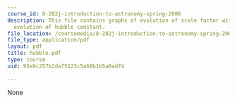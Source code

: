 ```yaml
---
course_id: 8-282j-introduction-to-astronomy-spring-2006
description: This file contains graphs of evolution of scale factor with time and
  evolution of hubble constant.
file_location: /coursemedia/8-282j-introduction-to-astronomy-spring-2006/95e9c257b2da75123c5a68b1b5a0ad74_hubble.pdf
file_type: application/pdf
layout: pdf
title: hubble.pdf
type: course
uid: 95e9c257b2da75123c5a68b1b5a0ad74

---
```

None